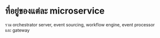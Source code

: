 # ที่อยู่ของแต่ละ microservice

รวม orchestrator server, event sourcing, workflow engine, event processor และ gateway